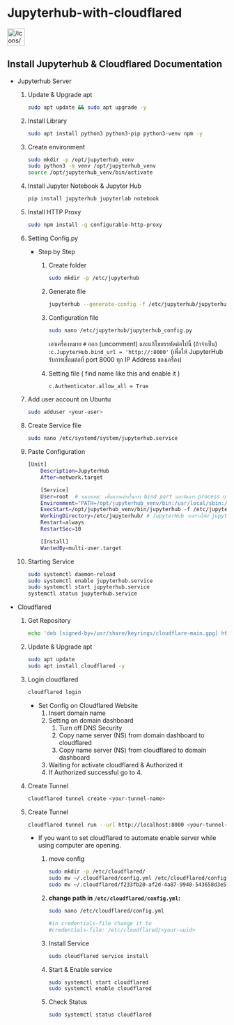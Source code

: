 # Jupyterhub-with-cloudflared
<aside>
<img src="/icons/cloud_orange.svg" alt="/icons/cloud_orange.svg" width="40px" />

## Install Jupyterhub & Cloudflared Documentation

</aside>

- Jupyterhub Server
    1. Update & Upgrade apt
        
        ```bash
        sudo apt update && sudo apt upgrade -y
        ```
        
    2. Install Library
        
        ```bash
        sudo apt install python3 python3-pip python3-venv npm -y
        ```
        
    3. Create environment
        
        ```bash
        sudo mkdir -p /opt/jupyterhub_venv
        sudo python3 -m venv /opt/jupyterhub_venv
        source /opt/jupyterhub_venv/bin/activate
        ```
        
    4. Install Jupyter Notebook & Jupyter Hub
        
        ```bash
        pip install jupyterhub jupyterlab notebook
        ```
        
    5. Install HTTP Proxy
        
        ```bash
        sudo npm install -g configurable-http-proxy
        ```
        
    6. Setting Config.py
        - Step by Step
            1. Create folder
                
                ```bash
                sudo mkdir -p /etc/jupyterhub
                ```
                
            2. Generate file
                
                ```bash
                jupyterhub --generate-config -f /etc/jupyterhub/jupyterhub_config.py
                ```
                
            3. Configuration file
                
                ```bash
                sudo nano /etc/jupyterhub/jupyterhub_config.py
                ```
                
                เอาเครื่องหมาย `#` ออก (uncomment) และแก้ไขบรรทัดต่อไปนี้ (ถ้าจำเป็น)
                :`c.JupyterHub.bind_url = 'http://:8000'` (เพื่อให้ JupyterHub รับการเชื่อมต่อที่ port 8000 ทุก IP Address ของเครื่อง)
                
            4. Setting file ( find name like this and enable it )
                
                ```bash
                c.Authenticator.allow_all = True
                ```
                
    7. Add user account on Ubuntu
        
        ```bash
        sudo adduser <your-user>
        ```
        
    8. Create Service file
        
        ```bash
        sudo nano /etc/systemd/system/jupyterhub.service
        ```
        
    9. Paste Configuration
        
        ```bash
        [Unit]
            Description=JupyterHub
            After=network.target
        
            [Service]
            User=root  # หมายเหตุ: เพื่อความง่ายในการ bind port และจัดการ process user อื่นๆ (ดูข้อควรระวัง)
            Environment="PATH=/opt/jupyterhub_venv/bin:/usr/local/sbin:/usr/local/bin:/usr/sbin:/usr/bin:/sbin:/bin"
            ExecStart=/opt/jupyterhub_venv/bin/jupyterhub -f /etc/jupyterhub/jupyterhub_config.py
            WorkingDirectory=/etc/jupyterhub/ # JupyterHub จะสร้างไฟล์ jupyterhub.sqlite ที่นี่
            Restart=always
            RestartSec=10
        
            [Install]
            WantedBy=multi-user.target
        ```
        
    10. Starting Service
        
        ```bash
        sudo systemctl daemon-reload
        sudo systemctl enable jupyterhub.service
        sudo systemctl start jupyterhub.service
        systemctl status jupyterhub.service
        ```
        
    
- Cloudflared
    1. Get Repository
        
        ```bash
        echo 'deb [signed-by=/usr/share/keyrings/cloudflare-main.gpg] https://pkg.cloudflare.com/cloudflared $(lsb_release -cs) main' | sudo tee /etc/apt/sources.list.d/cloudflared.list
        ```
        
    2. Update & Upgrade apt
        
        ```bash
        sudo apt update
        sudo apt install cloudflared -y
        ```
        
    3. Login cloudflared
        
        ```bash
        cloudflared login
        ```
        
        - Set Config on Cloudflared Website
            1. Insert domain name
            2. Setting on domain dashboard
                1. Turn off DNS Security
                2. Copy name server (NS) from domain dashboard to cloudflared
                3. Copy name server (NS) from cloudflared to domain dashboard
            3. Waiting for activate cloudflared & Authorized it
            4. If Authorized successful go to 4.
    4. Create Tunnel
        
        ```bash
        cloudflared tunnel create <your-tunnel-name>
        ```
        
    5. Create Tunnel
        
        ```bash
        cloudflared tunnel run --url http://localhost:8000 <your-tunnel-name-or-uuid>
        ```
        
        - If you want to set cloudflared to automate enable server while using computer are opening.
            1. move config
                
                ```bash
                sudo mkdir -p /etc/cloudflared/
                sudo mv ~/.cloudflared/config.yml /etc/cloudflared/config.yml
                sudo mv ~/.cloudflared/f233fb20-af2d-4a87-9940-543658d3e5e3.json /etc/cloudflared/
                ```
                
            2. **change path in `/etc/cloudflared/config.yml`:**
                
                ```bash
                sudo nano /etc/cloudflared/config.yml
                
                #in credentials-file change it to
                #credentials-file: /etc/cloudflared/<your-uuid>
                ```
                
            3. Install Service
                
                ```bash
                sudo cloudflared service install
                ```
                
            4. Start & Enable service
                
                ```bash
                sudo systemctl start cloudflared
                sudo systemctl enable cloudflared
                ```
                
            5. Check Status
                
                ```bash
                sudo systemctl status cloudflared
                ```
